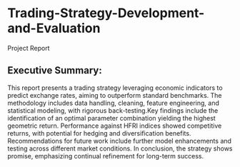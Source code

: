 # Trading-Strategy-Development-and-Evaluation
Project Report
## Executive Summary:

This report presents a trading strategy leveraging economic indicators to predict exchange rates, aiming to outperform standard benchmarks. The methodology includes data handling, cleaning, feature engineering, and statistical modeling, with rigorous back-testing.Key findings include the identification of an optimal parameter combination yielding the highest geometric return. Performance against HFRI indices showed competitive returns, with potential for hedging and diversification benefits. Recommendations for future work include further model enhancements and testing across different market conditions. In conclusion, the strategy shows promise, emphasizing continual refinement for long-term success.
